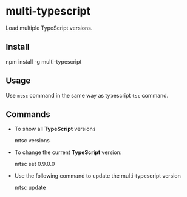 multi-typescript
================

Load multiple TypeScript versions.

## Install

  npm install -g multi-typescript

## Usage

Use `mtsc` command in the same way as typescript `tsc` command.

## Commands

* To show all __TypeScript__ versions

	mtsc versions

* To change the current __TypeScript__ version:

	mtsc set 0.9.0.0

* Use the following command to update the multi-typescript version

	mtsc update

